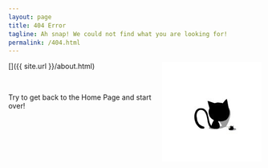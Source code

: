 ```yaml
---
layout: page
title: 404 Error
tagline: Ah snap! We could not find what you are looking for!
permalink: /404.html
---
```

[<img src='/images/blackCat.jpg' alt="Copyright © Wei Wang" title="Wei Wang" style='float:right;'/>]({{ site.url }}/about.html)

&ensp;

Try to get back to the Home Page and start over!